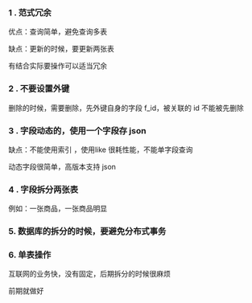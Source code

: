 ### 1 . 范式冗余

优点：查询简单，避免查询多表

缺点：更新的时候，要更新两张表

有结合实际要操作可以适当冗余



### 2 . 不要设置外键

删除的时候，需要删除，先外键自身的字段 f_id，被关联的 id 不能被先删除



### 3 . 字段动态的，使用一个字段存 json 

缺点：不能使用索引  ，使用like 很耗性能，不能单字段查询

动态字段很简单，高版本支持 json



### 4 . 字段拆分两张表

例如：一张商品，一张商品明显





### 5. 数据库的拆分的时候，要避免分布式事务



### 6.  单表操作

互联网的业务快，没有固定，后期拆分的时候很麻烦

前期就做好





